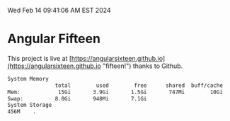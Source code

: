 Wed Feb 14 09:41:06 AM EST 2024

# Angular Fifteen


This project is live at [https://angularsixteen.github.io](https://angularsixteen.github.io "fifteen!") thanks to Github.

```bash
System Memory
               total        used        free      shared  buff/cache   available
Mem:            15Gi       3.9Gi       1.5Gi       747Mi        10Gi        11Gi
Swap:          8.0Gi       948Mi       7.1Gi
System Storage
456M	.
